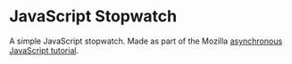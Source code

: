 # JavaScript Stopwatch

A simple JavaScript stopwatch. Made as part of the Mozilla
[asynchronous JavaScript tutorial](https://developer.mozilla.org/en-US/docs/Learn/JavaScript/Asynchronous/Timeouts_and_intervals).
